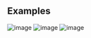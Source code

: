 ## Examples 
![image](https://github.com/gokulsrin/Tissue-Detection/assets/57068226/3113dee5-7e25-41c4-a17c-9784e25d2625)
![image](https://github.com/gokulsrin/Tissue-Detection/assets/57068226/77559dc8-be54-4685-b72c-75d7694827b7)
![image](https://github.com/gokulsrin/Tissue-Detection/assets/57068226/f0745e82-c8b0-4043-bf33-1eb995c6ad6c)

